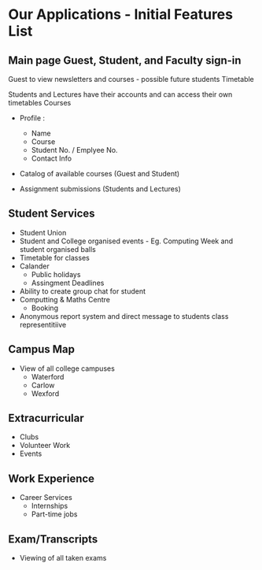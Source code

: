 # Our Applications - Initial Features List

## Main page Guest, Student, and Faculty sign-in

Guest to view newsletters and courses - possible future students
Timetable

Students and Lectures have their accounts and can access their own timetables
Courses

- Profile : 
    - Name
    - Course
    - Student No. / Emplyee No.
    - Contact Info

- Catalog of available courses (Guest and Student)

- Assignment submissions (Students and Lectures)

## Student Services

- Student Union
- Student and College organised events - Eg. Computing Week and student organised balls
- Timetable for classes
- Calander
  - Public holidays
  - Assingment Deadlines
- Ability to create group chat for student
- Computting & Maths Centre
  - Booking
- Anonymous report system and direct message to students class representitiive 

## Campus Map

- View of all college campuses 
    - Waterford
    - Carlow
    - Wexford

## Extracurricular

- Clubs
- Volunteer Work
- Events

## Work Experience

- Career Services
  - Internships
  - Part-time jobs
    
## Exam/Transcripts

- Viewing of all taken exams
